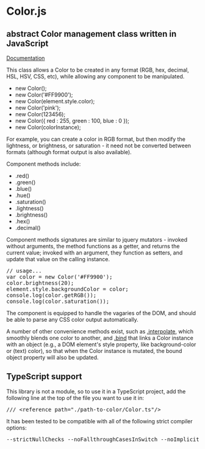 <h1>Color.js</h1>
<h2>abstract Color management class written in JavaScript</h2>
<p><a href="http://moagrius.github.io/Color/Color.html" target="_blank">Documentation</a></p>
<p>This class allows a Color to be created in any format (RGB, hex, decimal, HSL, HSV, CSS, etc), while allowing any component to be manipulated.</p>
<ul>
<li>new Color();	</li>
<li>new Color('#FF9900');	</li>
<li>new Color(element.style.color);	</li>
<li>new Color('pink');	</li>
<li>new Color(123456);	</li>
<li>new Color({ red : 255, green : 100, blue : 0 });	</li>
<li>new Color(colorInstance);</li>
</ul>
<p>For example, you can create a color in RGB format, but then modify the lightness, or brightness, or saturation - it need not be converted between formats (although format output is also available).</p>
<p>Component methods include:<p>
<ul>
<li>.red()	</li>
<li>.green()	</li>
<li>.blue()	</li>
<li>.hue()	</li>
<li>.saturation()	</li>
<li>.lightness()	</li>
<li>.brightness()	</li>
<li>.hex()	</li>
<li>.decimal()</li>
</ul>
<p>Component methods signatures are similar to jquery mutators - invoked without arguments, the method functions as a getter, and returns the current value;
invoked with an argument, they function as setters, and update that value on the calling instance.</p>
<pre>// usage...
var color = new Color('#FF9900');
color.brightness(20);
element.style.backgroundColor = color;
console.log(color.getRGB());
console.log(color.saturation());</pre>
<p>The component is equipped to handle the vagaries of the DOM, and should be able to parse any CSS color output automatically.</p>
<p>A number of other convenience methods exist, such as <a target="_blank" href="http://moagrius.github.io/Color/Color.html#interpolate">.interpolate</a>,
which smoothly blends one color to another, and <a target="_blank" href="http://moagrius.github.io/Color/Color.html#bind">.bind</a> that links a Color
instance with an object (e.g., a DOM element's style property, like background-color or (text) color), so that when the Color instance is mutated,
the bound object property will also be updated.</p>
<h2>TypeScript support</h2>
<p>This library is not a module, so to use it in a TypeScript project, add the following line at the top of the file you want to use it in:</p>
<pre>/// &lt;reference path="./path-to-color/Color.ts"/&gt; </pre>
<p>It has been tested to be compatible with all of the following strict compiler options: <pre>--strictNullChecks --noFallthroughCasesInSwitch --noImplicitReturns --noImplicitAny</pre>

